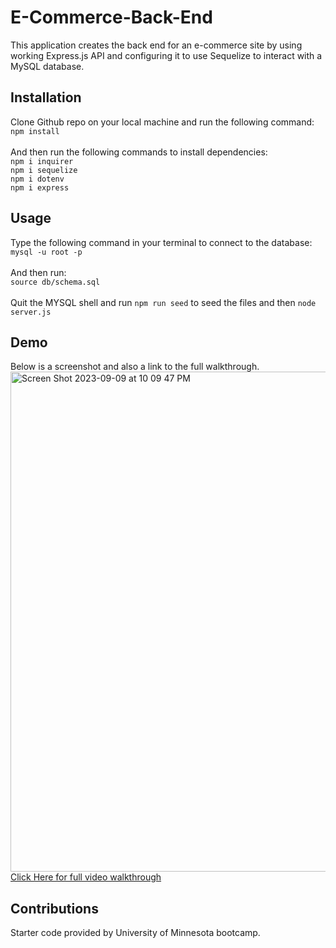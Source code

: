 # E-Commerce-Back-End

This application creates the back end for an e-commerce site by using working Express.js API and configuring it to use Sequelize to interact with a MySQL database.
<br>
## Installation

Clone Github repo on your local machine and run the following command: <br>
``npm install``
<br><br>
And then run the following commands to install dependencies: <br>
``npm i inquirer``<br>
``npm i sequelize``<br>
``npm i dotenv``<br>
``npm i express``


## Usage
Type the following command in your terminal to connect to the database:<br>
``mysql -u root -p``<br>
<br> And then run: <Br>
``source db/schema.sql`` <br>
<br>
Quit the MYSQL shell and run ``npm run seed`` to seed the files and then ``node server.js``

## Demo
Below is a screenshot and also a link to the full walkthrough.
<img width="800" alt="Screen Shot 2023-09-09 at 10 09 47 PM" src="https://github.com/adriennemadarang/E-Commerce-Back-End/assets/128556908/20230924-d34c-41b0-b890-6b7d46048f60">
<br>
[Click Here for full video walkthrough
](https://drive.google.com/file/d/1Tl2Bdc5thU39VXGsF62dSRh1nK8GelEI/view)


## Contributions
Starter code provided by University of Minnesota bootcamp. 


